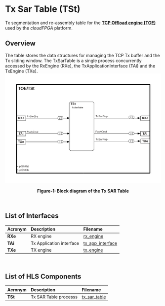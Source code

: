# Tx Sar Table (TSt)

Tx segmentation and re-assembly table for the **[TCP Offload engine (TOE)](https://github.com/cloudFPGA/cFDK/blob/master/DOC/NTS/./TOE.md)** used by the *cloudFPGA* platform. 

## Overview
The table stores the data structures for managing the TCP Tx buffer and the Tx sliding window.
The TxSarTable is a single process concurrently accessed by the RxEngine (RXe), the TxApplicationInterface (TAi) and the TxEngine (TXe).
![Block diagram of the TOE/TSt](https://github.com/cloudFPGA/cFDK/blob/master/DOC/NTS/./images/Fig-TOE-TSt-Structure.bmp?raw=true#center)
<p align="center"><b>Figure-1: Block diagram of the Tx SAR Table</b></p>
<br>

## List of Interfaces

| Acronym         | Description                                           | Filename
|:----------------|:------------------------------------------------------|:--------------
|  **RXe**        | RX engine                                             | [rx_engine](../../SRA/LIB/SHELL/LIB/hls/toe/src/rx_engine/src/rx_engine.cpp)
|  **TAi**        | Tx Application interface                              | [tx_app_interface](../../SRA/LIB/SHELL/LIB/hls/toe/src/tx_app_interface/tx_app_interface.cpp)
|  **TXe**        | TX engine                                             | [tx_engine](../../SRA/LIB/SHELL/LIB/hls/toe/src/tx_engine/src/tx_engine.cpp)


<br>

## List of HLS Components

| Acronym         | Description                                           | Filename
|:----------------|:------------------------------------------------------|:--------------
| **TSt**         | Tx SAR Table processs                                 | [tx_sar_table](../../SRA/LIB/SHELL/LIB/hls/toe/src/tx_sar_table/tx_sar_table.cpp)

<br>
